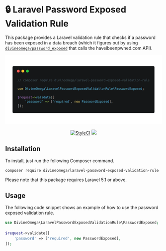 # 🔒 Laravel Password Exposed Validation Rule

This package provides a Laravel validation rule that checks if a password has been exposed in a data breach (which it figures out by using [`divineomega/password_exposed`](https://github.com/DivineOmega/password_exposed) that calls the haveibeenpwned.com API).

<p align="center">
    <img src="assets/images/laravel-password-exposed.png">
</p>

<p align="center">
    <a href="https://styleci.io/repos/131214375"><img src="https://styleci.io/repos/131214375/shield?branch=master" alt="StyleCI"></a>
    <img src="https://img.shields.io/packagist/dt/divineomega/laravel-password-exposed-validation-rule.svg"/>
</p>

## Installation

To install, just run the following Composer command.

```
composer require divineomega/laravel-password-exposed-validation-rule
```

Please note that this package requires Laravel 5.1 or above.

## Usage

The following code snippet shows an example of how to use the password exposed validation rule.

```php
use DivineOmega\LaravelPasswordExposedValidationRule\PasswordExposed;

$request->validate([
    'password' => ['required', new PasswordExposed],
]);
```
